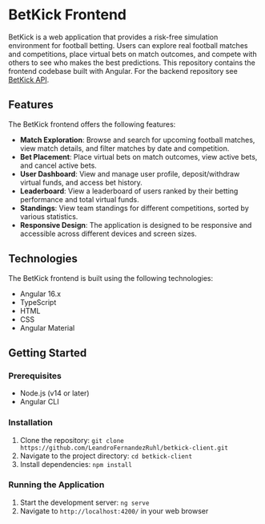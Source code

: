 # BetKick Frontend

BetKick is a web application that provides a risk-free simulation environment for football betting. Users can explore real football matches and competitions, place virtual bets on match outcomes, and compete with others to see who makes the best predictions. This repository contains the frontend codebase built with Angular. For the backend repository see [BetKick API](https://github.com/LeandroFernandezRuhl/betkick-api).

## Features

The BetKick frontend offers the following features:

- **Match Exploration**: Browse and search for upcoming football matches, view match details, and filter matches by date and competition.
- **Bet Placement**: Place virtual bets on match outcomes, view active bets, and cancel active bets.
- **User Dashboard**: View and manage user profile, deposit/withdraw virtual funds, and access bet history.
- **Leaderboard**: View a leaderboard of users ranked by their betting performance and total virtual funds.
- **Standings**: View team standings for different competitions, sorted by various statistics.
- **Responsive Design**: The application is designed to be responsive and accessible across different devices and screen sizes.

## Technologies

The BetKick frontend is built using the following technologies:

- Angular 16.x
- TypeScript
- HTML
- CSS
- Angular Material

## Getting Started

### Prerequisites

- Node.js (v14 or later)
- Angular CLI

### Installation

1. Clone the repository: `git clone https://github.com/LeandroFernandezRuhl/betkick-client.git`
2. Navigate to the project directory: `cd betkick-client`
3. Install dependencies: `npm install`

### Running the Application

1. Start the development server: `ng serve`
2. Navigate to `http://localhost:4200/` in your web browser
